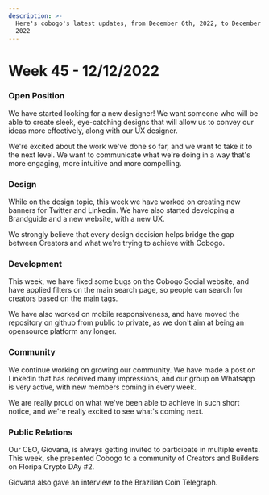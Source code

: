 ```yaml
---
description: >-
  Here's cobogo's latest updates, from December 6th, 2022, to December 12th,
  2022
---
```


# Week 45 - 12/12/2022

### Open Position

We have started looking for a new designer! We want someone who will be able to create sleek, eye-catching designs that will allow us to convey our ideas more effectively, along with our UX designer.

We're excited about the work we've done so far, and we want to take it to the next level. We want to communicate what we're doing in a way that's more engaging, more intuitive and more compelling.

### Design

While on the design topic, this week we have worked on creating new banners for Twitter and Linkedin. We have also started developing a Brandguide and a new website, with a new UX.&#x20;

We strongly believe that every design decision helps bridge the gap between Creators and what we're trying to achieve with Cobogo.

### Development

This week, we have fixed some bugs on the Cobogo Social website, and have applied filters on the main search page, so people can search for creators based on the main tags.&#x20;

We have also worked on mobile responsiveness, and have moved the repository on github from public to private, as we don't aim at being an opensource platform any longer.

### Community

We continue working on growing our community. We have made a post on Linkedin that has received many impressions, and our group on Whatsapp is very active, with new members coming in every week.&#x20;

We are really proud on what we've been able to achieve in such short notice, and we're really excited to see what's coming next.&#x20;

### Public Relations

Our CEO, Giovana, is always getting invited to participate in multiple events. This week, she presented Cobogo to a community of Creators and Builders on Floripa Crypto DAy #2.

Giovana also gave an interview to the Brazilian Coin Telegraph.
